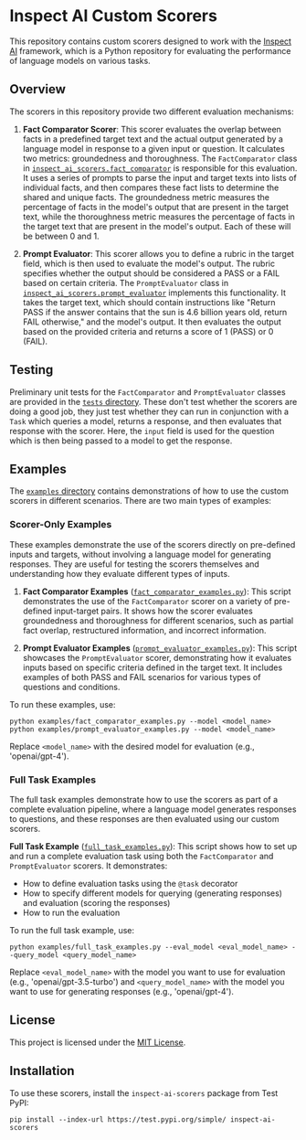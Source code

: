 # Inspect AI Custom Scorers

This repository contains custom scorers designed to work with the [Inspect AI](https://github.com/UKGovernmentBEIS/inspect_ai/) framework, which is a Python repository for evaluating the performance of language models on various tasks.

## Overview

The scorers in this repository provide two different evaluation mechanisms:

1. **Fact Comparator Scorer**: This scorer evaluates the overlap between facts in a predefined target text and the actual output generated by a language model in response to a given input or question. It calculates two metrics: groundedness and thoroughness.
   The `FactComparator` class in [`inspect_ai_scorers.fact_comparator`](inspect_ai_scorers/fact_comparator.py) is responsible for this evaluation. It uses a series of prompts to parse the input and target texts into lists of individual facts, and then compares these fact lists to determine the shared and unique facts. The groundedness metric measures the percentage of facts in the model's output that are present in the target text, while the thoroughness metric measures the percentage of facts in the target text that are present in the model's output. Each of these will be between 0 and 1.

2. **Prompt Evaluator**: This scorer allows you to define a rubric in the target field, which is then used to evaluate the model's output. The rubric specifies whether the output should be considered a PASS or a FAIL based on certain criteria.
   The `PromptEvaluator` class in [`inspect_ai_scorers.prompt_evaluator`](inspect_ai_scorers/prompt_evaluator.py) implements this functionality. It takes the target text, which should contain instructions like "Return PASS if the answer contains that the sun is 4.6 billion years old, return FAIL otherwise," and the model's output. It then evaluates the output based on the provided criteria and returns a score of 1 (PASS) or 0 (FAIL).

## Testing

Preliminary unit tests for the `FactComparator` and `PromptEvaluator` classes are provided in the [`tests` directory](tests/). These don't test whether the scorers are doing a good job, they just test whether they can run in conjunction with a `Task` which queries a model, returns a response, and then evaluates that response with the scorer. Here, the `input` field is used for the question which is then being passed to a model to get the response.

## Examples

The [`examples` directory](examples/) contains demonstrations of how to use the custom scorers in different scenarios. There are two main types of examples:

### Scorer-Only Examples

These examples demonstrate the use of the scorers directly on pre-defined inputs and targets, without involving a language model for generating responses. They are useful for testing the scorers themselves and understanding how they evaluate different types of inputs.

1. **Fact Comparator Examples** ([`fact_comparator_examples.py`](examples/fact_comparator_examples.py)):
   This script demonstrates the use of the `FactComparator` scorer on a variety of pre-defined input-target pairs. It shows how the scorer evaluates groundedness and thoroughness for different scenarios, such as partial fact overlap, restructured information, and incorrect information.

2. **Prompt Evaluator Examples** ([`prompt_evaluator_examples.py`](examples/prompt_evaluator_examples.py)):
   This script showcases the `PromptEvaluator` scorer, demonstrating how it evaluates inputs based on specific criteria defined in the target text. It includes examples of both PASS and FAIL scenarios for various types of questions and conditions.

To run these examples, use:
```
python examples/fact_comparator_examples.py --model <model_name>
python examples/prompt_evaluator_examples.py --model <model_name>
```
Replace `<model_name>` with the desired model for evaluation (e.g., 'openai/gpt-4').

### Full Task Examples

The full task examples demonstrate how to use the scorers as part of a complete evaluation pipeline, where a language model generates responses to questions, and these responses are then evaluated using our custom scorers.

**Full Task Example** ([`full_task_examples.py`](examples/full_task_examples.py)):
This script shows how to set up and run a complete evaluation task using both the `FactComparator` and `PromptEvaluator` scorers. It demonstrates:
- How to define evaluation tasks using the `@task` decorator
- How to specify different models for querying (generating responses) and evaluation (scoring the responses)
- How to run the evaluation

To run the full task example, use:
```
python examples/full_task_examples.py --eval_model <eval_model_name> --query_model <query_model_name>
```
Replace `<eval_model_name>` with the model you want to use for evaluation (e.g., 'openai/gpt-3.5-turbo') and `<query_model_name>` with the model you want to use for generating responses (e.g., 'openai/gpt-4').

## License

This project is licensed under the [MIT License](LICENSE).

## Installation

To use these scorers, install the `inspect-ai-scorers` package from Test PyPI:

```
pip install --index-url https://test.pypi.org/simple/ inspect-ai-scorers
```